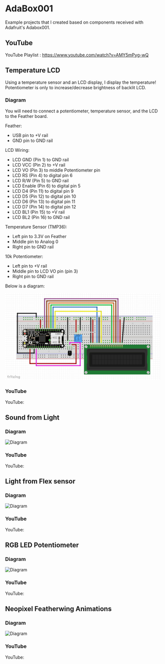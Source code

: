 # AdaBox001
Example projects that I created based on components received with Adafruit's Adabox001. 

## YouTube

YouTube Playlist : https://www.youtube.com/watch?v=AMY5mPyg-wQ

## Temperature LCD

Using a temperature sensor and an LCD display, I display the temperature! Potentiometer is only to increase/decrease brightness of backlit LCD.

### Diagram

You will need to connect a potentiometer, temperature sensor, and the LCD to the Feather board.

Feather:

 * USB pin to +V rail
 * GND pin to GND rail

LCD Wiring:

 * LCD GND (Pin 1) to GND rail
 * LCD VCC (Pin 2) to +V rail
 * LCD VO (Pin 3) to middle Potentiometer pin
 * LCD RS (Pin 4) to digital pin 6
 * LCD R/W (Pin 5) to GND rail
 * LCD Enable (Pin 6) to digital pin 5
 * LCD D4 (Pin 11) to digital pin 9
 * LCD D5 (Pin 12) to digital pin 10
 * LCD D6 (Pin 13) to digital pin 11
 * LCD D7 (Pin 14) to digital pin 12
 * LCD BL1 (Pin 15) to +V rail
 * LCD BL2 (Pin 16) to GND rail

Temperature Sensor (TMP36):

 * Left pin to 3.3V on Feather
 * Middle pin to Analog 0
 * Right pin to GND rail

10k Potentiometer:

 * Left pin to +V rail
 * Middle pin to LCD VO pin (pin 3)
 * Right pin to GND rail

Below is a diagram:

![Diagram](/tempLCD/tempLCDCircuit.jpg?raw=true "Diagram")

### YouTube

YouTube: 

## Sound from Light

### Diagram

![Diagram](/lightSoundsCircuit.jpg?raw=true "Diagram")

### YouTube

YouTube: 

## Light from Flex sensor

### Diagram

![Diagram](/flexLEDCircuit.png?raw=true "Diagram")

### YouTube

YouTube: 

## RGB LED Potentiometer

### Diagram

![Diagram](/test.png?raw=true "Diagram")

### YouTube

YouTube: 

## Neopixel Featherwing Animations

### Diagram

![Diagram](/test.png?raw=true "Diagram")

### YouTube

YouTube: 
